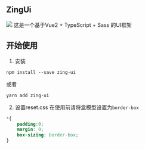 ## ZingUi

<a target="_black" href="https://travis-ci.org/github/dengzhixin/zing-ui"><img src="https://api.travis-ci.org/dengzhixin/zing-ui.svg?branch=vue2"/></a>
这是一个基于Vue2 + TypeScript + Sass 的UI框架

## 开始使用
1. 安装
```
npm install --save zing-ui
```
或者
```
yarn add zing-ui
```
2. 设置reset.css
在使用前请将盒模型设置为`border-box`
```css
*{
    padding:0;
    margin: 0;
    box-sizing: border-box;
}
```



## 